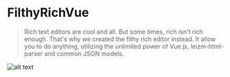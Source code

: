 # FilthyRichVue

> Rich text editors are cool and all. But some times, rich isn't rich enough. That's why we created the fithy rich editor instead. It allow you to do anything, utilizing the unlimited power of Vue.js, leizm-html-parser and common JSON models.

 ![alt text](http://github.com/Epinova/FilthyRichVue/tree/master/src/assets/logo.png?raw=true)
